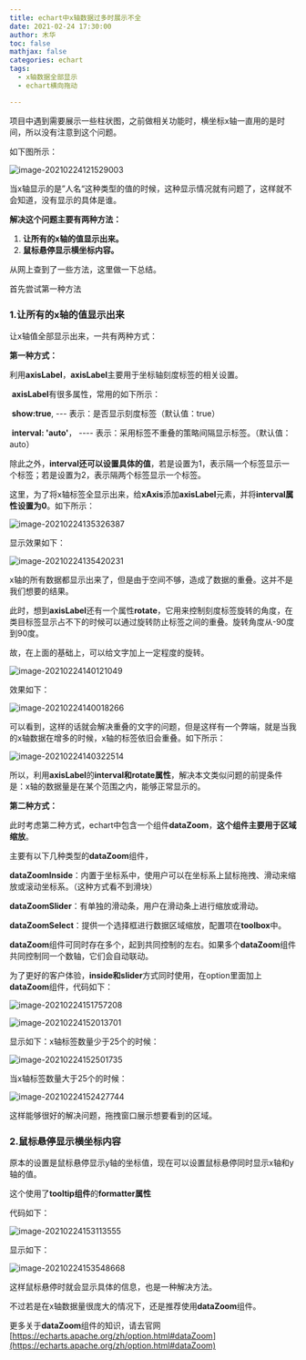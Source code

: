 ```yaml
---
title: echart中x轴数据过多时展示不全
date: 2021-02-24 17:30:00
author: 木华
toc: false
mathjax: false
categories: echart
tags:
  - x轴数据全部显示
  - echart横向拖动

---
```


项目中遇到需要展示一些柱状图，之前做相关功能时，横坐标x轴一直用的是时间，所以没有注意到这个问题。

如下图所示：

![image-20210224121529003](https://cdn.jsdelivr.net/gh/hualinzhang/zhlBlogPicture/20210224121535.png)

当x轴显示的是”人名“这种类型的值的时候，这种显示情况就有问题了，这样就不会知道，没有显示的具体是谁。

**解决这个问题主要有两种方法：**

1. **让所有的x轴的值显示出来。**
2. **鼠标悬停显示横坐标内容。**

从网上查到了一些方法，这里做一下总结。

首先尝试第一种方法

### 1.让所有的x轴的值显示出来

让x轴值全部显示出来，一共有两种方式：

**第一种方式：**

​	利用**axisLabel**，**axisLabel**主要用于坐标轴刻度标签的相关设置。

​	**axisLabel**有很多属性，常用的如下所示：

​		**show:true**,    --- 表示：是否显示刻度标签（默认值：true）

​		**interval: 'auto'**， ---- 表示：采用标签不重叠的策略间隔显示标签。（默认值：auto）

​			除此之外，**interval还可以设置具体的值**，若是设置为1，表示隔一个标签显示一个标签；若是设置为2，表示隔两个标签显示一个标签。

这里，为了将x轴标签全显示出来，给**xAxis**添加**axisLabel**元素，并将**interval属性设置为0**。如下所示：

![image-20210224135326387](https://cdn.jsdelivr.net/gh/hualinzhang/zhlBlogPicture/20210224135326.png)

显示效果如下：

![image-20210224135420231](https://cdn.jsdelivr.net/gh/hualinzhang/zhlBlogPicture/20210224135420.png)

x轴的所有数据都显示出来了，但是由于空间不够，造成了数据的重叠。这并不是我们想要的结果。

此时，想到**axisLabel**还有一个属性**rotate**，它用来控制刻度标签旋转的角度，在类目标签显示占不下的时候可以通过旋转防止标签之间的重叠。旋转角度从-90度到90度。

故，在上面的基础上，可以给文字加上一定程度的旋转。

![image-20210224140121049](https://cdn.jsdelivr.net/gh/hualinzhang/zhlBlogPicture/20210224140121.png)

效果如下：

![image-20210224140018266](https://cdn.jsdelivr.net/gh/hualinzhang/zhlBlogPicture/20210224140018.png)

可以看到，这样的话就会解决重叠的文字的问题，但是这样有一个弊端，就是当我的x轴数据在增多的时候，x轴的标签依旧会重叠。如下所示：

![image-20210224140322514](https://cdn.jsdelivr.net/gh/hualinzhang/zhlBlogPicture/20210224140322.png)

所以，利用**axisLabel**的**interval和rotate属性**，解决本文类似问题的前提条件是：x轴的数据量是在某个范围之内，能够正常显示的。

**第二种方式：**

​	此时考虑第二种方式，echart中包含一个组件**dataZoom**，**这个组件主要用于区域缩放**。

主要有以下几种类型的**dataZoom**组件，

​	**dataZoomInside**：内置于坐标系中，使用户可以在坐标系上鼠标拖拽、滑动来缩放或滚动坐标系。（这种方式看不到滑块）

​	**dataZoomSlider**：有单独的滑动条，用户在滑动条上进行缩放或滑动。

​	**dataZoomSelect**：提供一个选择框进行数据区域缩放，配置项在**toolbox**中。

**dataZoom**组件可同时存在多个，起到共同控制的左右。如果多个**dataZoom**组件共同控制同一个数轴，它们会自动联动。

为了更好的客户体验，**inside和slider**方式同时使用，在option里面加上**dataZoom**组件，代码如下：

![image-20210224151757208](https://cdn.jsdelivr.net/gh/hualinzhang/zhlBlogPicture/20210224151757.png)

![image-20210224152013701](https://cdn.jsdelivr.net/gh/hualinzhang/zhlBlogPicture/20210224152013.png)

显示如下：x轴标签数量少于25个的时候：

![image-20210224152501735](https://cdn.jsdelivr.net/gh/hualinzhang/zhlBlogPicture/20210224152501.png)

当x轴标签数量大于25个的时候：

![image-20210224152427744](https://cdn.jsdelivr.net/gh/hualinzhang/zhlBlogPicture/20210224152427.png)

这样能够很好的解决问题，拖拽窗口展示想要看到的区域。

### 2.鼠标悬停显示横坐标内容

原本的设置是鼠标悬停显示y轴的坐标值，现在可以设置鼠标悬停同时显示x轴和y轴的值。

这个使用了**tooltip组件**的**formatter属性**

代码如下：

![image-20210224153113555](https://cdn.jsdelivr.net/gh/hualinzhang/zhlBlogPicture/20210224153113.png)

显示如下：

![image-20210224153548668](https://cdn.jsdelivr.net/gh/hualinzhang/zhlBlogPicture/20210224153548.png)

这样鼠标悬停时就会显示具体的信息，也是一种解决方法。

不过若是在x轴数据量很庞大的情况下，还是推荐使用**dataZoom**组件。

更多关于**dataZoom**组件的知识，请去官网[https://echarts.apache.org/zh/option.html#dataZoom](https://echarts.apache.org/zh/option.html#dataZoom)